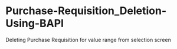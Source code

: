# Purchase-Requisition_Deletion-Using-BAPI
Deleting Purchase Requisition for value range from selection screen
